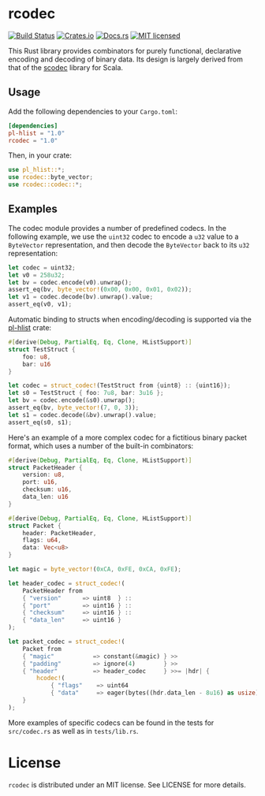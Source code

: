 # rcodec

[![Build Status][travis-badge]][travis-url]
[![Crates.io][crates-badge]][crates-url]
[![Docs.rs][docs-badge]][docs-url]
[![MIT licensed][mit-badge]][mit-url]

[travis-badge]: https://travis-ci.com/plausiblelabs/rcodec.svg?branch=master
[travis-url]: https://travis-ci.com/plausiblelabs/rcodec
[crates-badge]: https://img.shields.io/crates/v/rcodec.svg
[crates-url]: https://crates.io/crates/rcodec
[docs-badge]: https://docs.rs/rcodec/badge.svg
[docs-url]: https://docs.rs/rcodec
[mit-badge]: https://img.shields.io/badge/license-MIT-blue.svg
[mit-url]: LICENSE

This Rust library provides combinators for purely functional, declarative encoding and decoding of binary data.  Its design is largely derived from that of the [scodec](https://github.com/scodec/scodec) library for Scala.

## Usage

Add the following dependencies to your `Cargo.toml`:

```toml
[dependencies]
pl-hlist = "1.0"
rcodec = "1.0"
```

Then, in your crate:

```rust
use pl_hlist::*;
use rcodec::byte_vector;
use rcodec::codec::*;
```

## Examples

The codec module provides a number of predefined codecs.  In the following example, we use the `uint32` codec to encode a `u32` value to a `ByteVector` representation, and then decode the `ByteVector` back to its `u32` representation:

```rust
let codec = uint32;
let v0 = 258u32;
let bv = codec.encode(v0).unwrap();
assert_eq(bv, byte_vector!(0x00, 0x00, 0x01, 0x02));
let v1 = codec.decode(bv).unwrap().value;
assert_eq(v0, v1);
```

Automatic binding to structs when encoding/decoding is supported via the [pl-hlist](https://github.com/plausiblelabs/hlist-rs) crate:

```rust
#[derive(Debug, PartialEq, Eq, Clone, HListSupport)]
struct TestStruct {
    foo: u8,
    bar: u16
}

let codec = struct_codec!(TestStruct from {uint8} :: {uint16});
let s0 = TestStruct { foo: 7u8, bar: 3u16 };
let bv = codec.encode(&s0).unwrap();
assert_eq(bv, byte_vector!(7, 0, 3));
let s1 = codec.decode(&bv).unwrap().value;
assert_eq(s0, s1);
```

Here's an example of a more complex codec for a fictitious binary packet format, which uses a number of the built-in combinators:

```rust
#[derive(Debug, PartialEq, Eq, Clone, HListSupport)]
struct PacketHeader {
    version: u8,
    port: u16,
    checksum: u16,
    data_len: u16
}

#[derive(Debug, PartialEq, Eq, Clone, HListSupport)]
struct Packet {
    header: PacketHeader,
    flags: u64,
    data: Vec<u8>
}

let magic = byte_vector!(0xCA, 0xFE, 0xCA, 0xFE);

let header_codec = struct_codec!(
    PacketHeader from
    { "version"      => uint8  } ::
    { "port"         => uint16 } ::
    { "checksum"     => uint16 } ::
    { "data_len"     => uint16 }
);

let packet_codec = struct_codec!(
    Packet from
    { "magic"           => constant(&magic) } >>
    { "padding"         => ignore(4)        } >>
    { "header"          => header_codec     } >>= |hdr| {
        hcodec!(
            { "flags"    => uint64                                       } ::
            { "data"     => eager(bytes((hdr.data_len - 8u16) as usize)) })
    }
);
```

More examples of specific codecs can be found in the tests for `src/codec.rs` as well as in `tests/lib.rs`.

# License

`rcodec` is distributed under an MIT license.  See LICENSE for more details.
